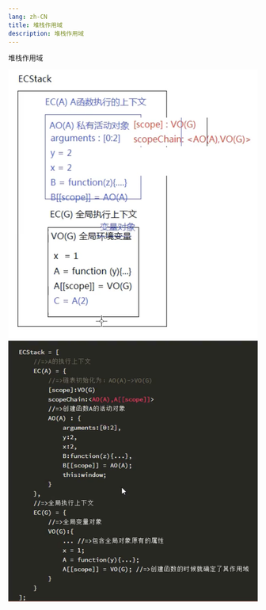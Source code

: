 ```yaml
---
lang: zh-CN
title: 堆栈作用域
description: 堆栈作用域
---
```


堆栈作用域

![堆栈作用域](./img3/scope.png)
![堆栈作用域](./img3/scope1.png)
